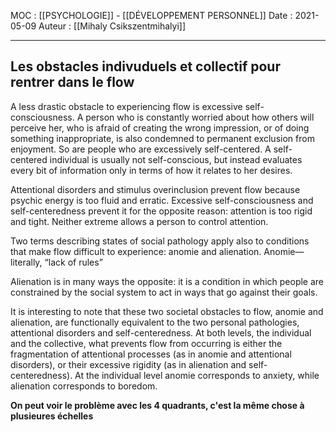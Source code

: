 MOC : [[PSYCHOLOGIE]] - [[DÉVELOPPEMENT PERSONNEL]]
Date : 2021-05-09
Auteur : [[Mihaly Csikszentmihalyi]]
***

## Les obstacles indivuduels et collectif pour rentrer dans le flow
A less drastic obstacle to experiencing flow is excessive self-consciousness. A person who is constantly worried about how others will perceive her, who is afraid of creating the wrong impression, or of doing something inappropriate, is also condemned to permanent exclusion from enjoyment. So are people who are excessively self-centered. A self-centered individual is usually not self-conscious, but instead evaluates every bit of information only in terms of how it relates to her desires.

Attentional disorders and stimulus overinclusion prevent flow because psychic energy is too fluid and erratic. Excessive self-consciousness and self-centeredness prevent it for the opposite reason: attention is too rigid and tight. Neither extreme allows a person to control attention.

Two terms describing states of social pathology apply also to conditions that make flow difficult to experience: anomie and alienation. Anomie—literally, “lack of rules”

Alienation is in many ways the opposite: it is a condition in which people are constrained by the social system to act in ways that go against their goals.

It is interesting to note that these two societal obstacles to flow, anomie and alienation, are functionally equivalent to the two personal pathologies, attentional disorders and self-centeredness. At both levels, the individual and the collective, what prevents flow from occurring is either the fragmentation of attentional processes (as in anomie and attentional disorders), or their excessive rigidity (as in alienation and self-centeredness). At the individual level anomie corresponds to anxiety, while alienation corresponds to boredom.

**On peut voir le problème avec les 4 quadrants, c'est la même chose à plusieures échelles**